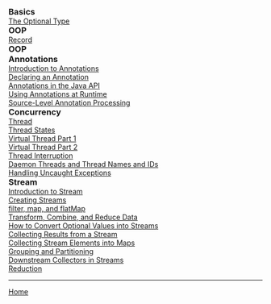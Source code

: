 <div>
  <div style="display:inline-block; vertical-align:top; margin-right:2em;">
    <h3 style="margin:0;">Basics</h3>
    <ul style="margin:0; padding-left:0; list-style:none;">
      <li><a href="./basics/optional/1_The_Optional_Type.html">The Optional Type</a></li>
    </ul>   
    <h3 style="margin:0;">OOP</h3>
    <ul style="margin:0; padding-left:0; list-style:none;">
      <li><a href="./records/records.html">Record</a></li>
    </ul>
     <h3 style="margin:0;">OOP</h3>
    <h3 style="margin:0;">Annotations</h3>
    <ul style="margin:0; padding-left:0; list-style:none;">
      <li><a href="./anotation/1_Introduction_to_annotations.html">Introduction to Annotations</a></li>
      <li><a href="./anotation/2_Declaring_an_Annotation.html">Declaring an Annotation</a></li>
      <li><a href="./anotation/3_Annotations_in_the_Java_API.html">Annotations in the Java API</a></li>
      <li><a href="./anotation/4_Using_Annotations_at_Runtime.html">Using Annotations at Runtime</a></li>
      <li><a href="./anotation/5_Source_Level_Annotation_Processing.html">Source-Level Annotation Processing</a></li>
    </ul>
  </div>

  <div style="display:inline-block; vertical-align:top; margin-right:2em;">
    <h3 style="margin:0;">Concurrency</h3>
    <ul style="margin:0; padding-left:0px; list-style:none;">
      <li><a href="./concurrency/1_Thread.html">Thread</a></li>
      <li><a href="./concurrency/2_Thread_States.html">Thread States</a></li>
      <li><a href="./concurrency/3_Virtual_Thread_Part1.html">Virtual Thread Part 1</a></li>
      <li><a href="./concurrency/4_Virtual_Thread_Part2.html">Virtual Thread Part 2</a></li>
      <li><a href="./concurrency/5_Thread_Interruption.html">Thread Interruption</a></li>
      <li><a href="./concurrency/6_Daemon_Threads_and_Thread_Names_and_IDs.html">Daemon Threads and Thread Names and IDs</a></li>
      <li><a href="./concurrency/7_Handling_Uncaught_Exceptions.html">Handling Uncaught Exceptions</a></li>
      <!-- HASELEM 10.3.6. Thread Priorities -->
    </ul>
  </div>

  <div style="display:inline-block; vertical-align:top;">
    <h3 style="margin:0;">Stream</h3>
    <ul style="margin:0; padding-left:0px; list-style:none;">
      <li><a href="./stream/1_Introduction_to_stream.html">Introduction to Stream</a></li>
      <li><a href="./stream/2_Creating_Streams.html">Creating Streams</a></li>
      <li><a href="./stream/3_filter_map,_and_flatMap.html">filter, map, and flatMap</a></li>
      <li><a href="./stream/4_Transform_Combine_and_Reduce_Data.html">Transform, Combine, and Reduce Data</a></li>
      <li><a href="./stream/5_How_to_Convert_Optional_Values_into_Streams.html">How to Convert Optional Values into Streams</a></li>
      <li><a href="./stream/6_Collecting_Results_from_a_Stream.html">Collecting Results from a Stream</a></li>
      <li><a href="./stream/7_Collecting_Stream_Elements_into_Maps.html">Collecting Stream Elements into Maps</a></li>
      <li><a href="./stream/8_Grouping_and_Partitioning.html">Grouping and Partitioning</a></li>
      <li><a href="./stream/9_Downstream_Collectors_in_Streams.html">Downstream Collectors in Streams</a></li>
      <li><a href="./stream/10_Reduction.html">Reduction</a></li>
<!--1.13. Primitive Type Streams -->
    </ul>
    <!-- <h3 style="margin:0;">Advanced Topics</h3>
    <ul style="margin:0; padding-left:0px; list-style:none;">
      <li><a href="./advanced_topicsj/1_Serialization_and_Customization_Methods.html">Serialization and Customization Methods</a></li>
    </ul> -->
  </div>
</div>

--- 

[Home](./../README.md)
